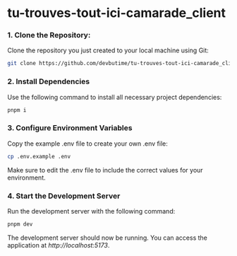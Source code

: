# tu-trouves-tout-ici-camarade_client

### 1. Clone the Repository:

Clone the repository you just created to your local machine using Git:

```bash
git clone https://github.com/devbutime/tu-trouves-tout-ici-camarade_client.git
```

### 2. Install Dependencies

Use the following command to install all necessary project dependencies:

```bash
pnpm i
```

### 3. Configure Environment Variables

Copy the example .env file to create your own .env file:

```bash
cp .env.example .env
```

Make sure to edit the .env file to include the correct values for your environment.

### 4. Start the Development Server

Run the development server with the following command:

```bash
pnpm dev
```

The development server should now be running. You can access the application at _http://localhost:5173_.
